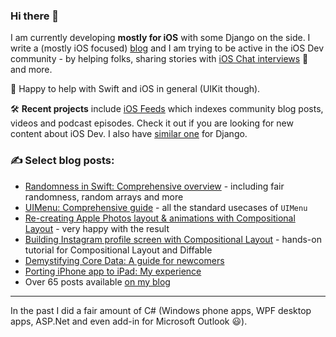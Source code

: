 ### Hi there 👋

I am currently developing **mostly for iOS** with some Django on the side. I write a (mostly iOS focused) [blog](https://nemecek.be/) and I am trying to be active in the iOS Dev community - by helping folks, sharing stories with [iOS Chat interviews](https://nemecek.be/chats/) 💬 and more. 

🤝 Happy to help with Swift and iOS in general (UIKit though).

🛠 **Recent projects** include [iOS Feeds](https://iosfeeds.com/) which indexes community blog posts, videos and podcast episodes. Check it out if you are looking for new content about iOS Dev. I also have [similar one](https://djangofeeds.com/) for Django.

### ✍️ Select blog posts:

* [Randomness in Swift: Comprehensive overview](https://nemecek.be/blog/89/randomness-in-swift-comprehensive-overview) - including fair randomness, random arrays and more
* [UIMenu: Comprehensive guide](https://nemecek.be/blog/88/uimenu-comprehensive-guide) - all the standard usecases of `UIMenu`
* [Re-creating Apple Photos layout & animations with Compositional Layout](https://nemecek.be/blog/86/re-creating-apple-photos-layout-animations-with-compositional-layout)  - very happy with the result
* [Building Instagram profile screen with Compositional Layout](https://nemecek.be/blog/72/building-instagram-profile-screen-with-compositional-layout) - hands-on tutorial for Compositional Layout and Diffable
* [Demystifying Core Data: A guide for newcomers](https://nemecek.be/blog/59/demystifying-core-data-a-guide-for-newcomers)
* [Porting iPhone app to iPad: My experience](https://nemecek.be/blog/55/porting-iphone-app-to-ipad-my-experience)
* Over 65 posts available [on my blog](https://nemecek.be/blog/swift-and-ios)

----

In the past I did a fair amount of C# (Windows phone apps, WPF desktop apps, ASP.Net and even add-in for Microsoft Outlook 😃).

<!--
**nemecek-filip/nemecek-filip** is a ✨ _special_ ✨ repository because its `README.md` (this file) appears on your GitHub profile.

Here are some ideas to get you started:

- 🔭 I’m currently working on ...
- 🌱 I’m currently learning ...
- 👯 I’m looking to collaborate on ...
- 🤔 I’m looking for help with ...
- 💬 Ask me about ...
- 📫 How to reach me: ...
- 😄 Pronouns: ...
- ⚡ Fun fact: ...
-->
